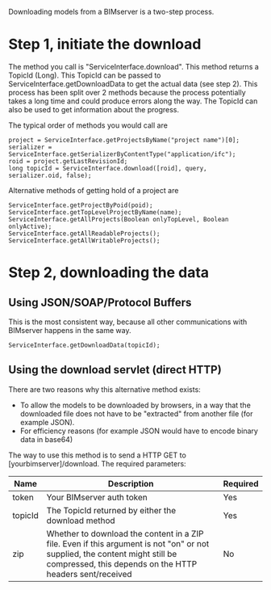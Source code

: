 Downloading models from a BIMserver is a two-step process.

# Step 1, initiate the download

The method you call is "ServiceInterface.download". This method returns a TopicId (Long). This TopicId can be passed to ServiceInterface.getDownloadData to get the actual data (see step 2). This process has been split over 2 methods because the process potentially takes a long time and could produce errors along the way. The TopicId can also be used to get information about the progress.

The typical order of methods you would call are
```
project = ServiceInterface.getProjectsByName("project name")[0];
serializer = ServiceInterface.getSerializerByContentType("application/ifc");
roid = project.getLastRevisionId;
long topicId = ServiceInterface.download([roid], query, serializer.oid, false);
```

Alternative methods of getting hold of a project are
```
ServiceInterface.getProjectByPoid(poid);
ServiceInterface.getTopLevelProjectByName(name);
ServiceInterface.getAllProjects(Boolean onlyTopLevel, Boolean onlyActive);
ServiceInterface.getAllReadableProjects();
ServiceInterface.getAllWritableProjects();
```

# Step 2, downloading the data

## Using JSON/SOAP/Protocol Buffers

This is the most consistent way, because all other communications with BIMserver happens in the same way. 

```
ServiceInterface.getDownloadData(topicId);
```

## Using the download servlet (direct HTTP)

There are two reasons why this alternative method exists:
- To allow the models to be downloaded by browsers, in a way that the downloaded file does not have to be "extracted" from another file (for example JSON).
- For efficiency reasons (for example JSON would have to encode binary data in base64)

The way to use this method is to send a HTTP GET to [yourbimserver]/download. The required parameters:

| Name | Description | Required |
|---|---|---|
| token | Your BIMserver auth token | Yes |
| topicId | The TopicId returned by either the download method | Yes |
| zip | Whether to download the content in a ZIP file. Even if this argument is not "on" or not supplied, the content might still be compressed, this depends on the HTTP headers sent/received | No |
